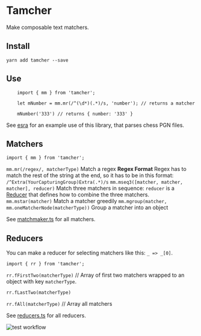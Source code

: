 # Tamcher

Make composable text matchers.

## Install

`yarn add tamcher --save`

## Use

```
    import { mm } from 'tamcher';

    let mNumber = mm.mr(/^(\d*)(.*)/s, 'number'); // returns a matcher

    mNumber('333') // returns { number: '333' }
```

See [esra](https://github.com/eguneys/esra) for an example use of this library, that parses chess PGN files.

## Matchers

`import { mm } from 'tamcher';`

`mm.mr(/regex/, matcherType)` Match a regex
**Regex Format** Regex has to match the rest of the string at the end, so it has to be in this format: `/^Extra(YourCapturingGroup)Extra(.*)/s`
`mm.mseq3([matcher, matcher, matcher], reducer)` Match three matchers in sequence:
`reducer` is a [Reducer](#reducer) that defines how to combine the three matchers.
`mm.mstar(matcher)` Match a matcher greedily
`mm.mgroup(matcher, mm.oneMatcherNode(matcherType))` Group a matcher into an object


See [matchmaker.ts](src/matchmaker.ts) for all matchers.

## Reducers

You can make a reducer for selecting matchers like this: `_ => _[0]`.

`import { rr } from 'tamcher';`

`rr.fFirstTwo(matcherType)` // Array of first two matchers wrapped to an object with key `matcherType`.

`rr.fLastTwo(matcherType)`

`rr.fAll(matcherType)` // Array all matchers

See [reducers.ts](src/reducers.ts) for all reducers.


![test workflow](https://github.com/eguneys/tamcher/actions/workflows/test.yml/badge.svg)
